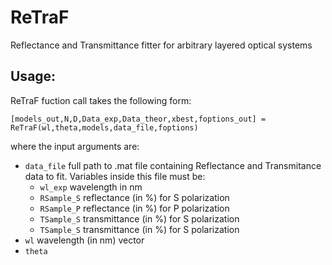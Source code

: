 # ReTraF
Reflectance and Transmittance fitter for arbitrary layered optical systems


## **Usage**:
ReTraF fuction call takes the following form:
```
[models_out,N,D,Data_exp,Data_theor,xbest,foptions_out] = ReTraF(wl,theta,models,data_file,foptions)
```
where the input arguments are:

- ```data_file``` full path to .mat file containing Reflectance and Transmitance data to fit. Variables inside this file must be:
  - ```wl_exp``` wavelength in nm
  - ```RSample_S``` reflectance (in %) for S polarization
  - ```RSample_P``` reflectance (in %) for P polarization
  - ```TSample_S``` transmittance (in %) for S polarization
  - ```TSample_S``` transmittance (in %) for S polarization
- ```wl``` wavelength (in nm) vector
- ```theta```
